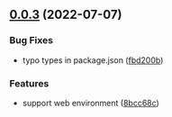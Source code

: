## [0.0.3](https://github.com/HerrCai0907/jieba.js/compare/0.0.1...0.0.3) (2022-07-07)


### Bug Fixes

* typo types in package.json ([fbd200b](https://github.com/HerrCai0907/jieba.js/commit/fbd200bd2744dfef6c05b0640d6d7967a3ad8cc4))


### Features

* support web environment ([8bcc68c](https://github.com/HerrCai0907/jieba.js/commit/8bcc68c8e35906b74b62f0bdf2377dd972c237cb))




